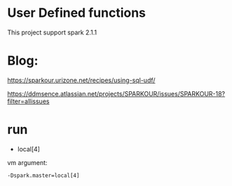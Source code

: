 # User Defined functions
This project support spark 2.1.1 

# Blog: 
https://sparkour.urizone.net/recipes/using-sql-udf/

https://ddmsence.atlassian.net/projects/SPARKOUR/issues/SPARKOUR-18?filter=allissues

# run 

- local[4] 

vm argument:
 
    -Dspark.master=local[4]